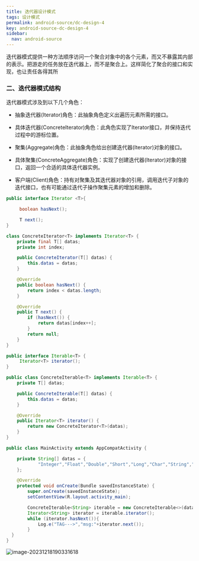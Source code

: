 ```yaml
---
title: 迭代器设计模式
tags: 设计模式
permalink: android-source/dc-design-4
key: android-source-dc-design-4
sidebar:
  nav: android-source
---
```


迭代器模式提供一种方法顺序访问一个聚合对象中的各个元素，而又不暴露其内部的表示。把游走的任务放在迭代器上，而不是聚合上。这样简化了聚合的接口和实现，也让责任各得其所

### 二、迭代器模式结构

迭代器模式涉及到以下几个角色：

- 抽象迭代器(Iterator)角色：此抽象角色定义出遍历元素所需的接口。

- 具体迭代器(ConcreteIterator)角色：此角色实现了Iterator接口，并保持迭代过程中的游标位置。

- 聚集(Aggregate)角色：此抽象角色给出创建迭代器(Iterator)对象的接口。

- 具体聚集(ConcreteAggregate)角色：实现了创建迭代器(Iterator)对象的接口，返回一个合适的具体迭代器实例。

- 客户端(Client)角色：持有对聚集及其迭代器对象的引用，调用迭代子对象的迭代接口，也有可能通过迭代子操作聚集元素的增加和删除。

<!--more-->

```java
public interface Iterator <T>{

     boolean hasNext();

     T next();
}
```



```java
class ConcreteIterator<T> implements Iterator<T> {
    private final T[] datas;
    private int index;

    public ConcreteIterator(T[] datas) {
        this.datas = datas;
    }

    @Override
    public boolean hasNext() {
        return index < datas.length;
    }

    @Override
    public T next() {
        if (hasNext()) {
            return datas[index++];
        }
        return null;
    }
}
```



```java
public interface Iterable<T> {
     Iterator<T> iterator();
}
```



```java
public class ConcreteIterable<T> implements Iterable<T> {
    private T[] datas;

    public ConcreteIterable(T[] datas) {
        this.datas = datas;
    }

    @Override
    public Iterator<T> iterator() {
        return new ConcreteIterator<T>(datas);
    }
}
```



```java
public class MainActivity extends AppCompatActivity {

    private String[] datas = {
            "Integer","Float","Double","Short","Long","Char","String","Array","List"
    };

    @Override
    protected void onCreate(Bundle savedInstanceState) {
        super.onCreate(savedInstanceState);
        setContentView(R.layout.activity_main);

        ConcreteIterable<String> iterable = new ConcreteIterable<>(datas);
        Iterator<String> iterator = iterable.iterator();
        while (iterator.hasNext()){
            Log.e("TAG--->","msg:"+iterator.next());
        }
  }
}
```



![image-20231218190331618](http://dian-1259659162.cos.ap-nanjing.myqcloud.com/images/image-20231218190331618-20231218.png)
